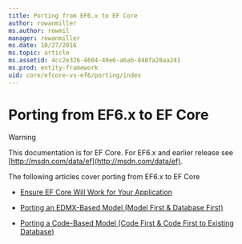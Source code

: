 ```yaml
---
title: Porting from EF6.x to EF Core
author: rowanmiller
ms.author: rowmil
manager: rowanmiller
ms.date: 10/27/2016
ms.topic: article
ms.assetid: 4cc2e326-4604-49e6-a6ab-848fa28aa241
ms.prod: entity-framework
uid: core/efcore-vs-ef6/porting/index
---
```

# Porting from EF6.x to EF Core

> [!WARNING]
> This documentation is for EF Core. For EF6.x and earlier release see [http://msdn.com/data/ef](http://msdn.com/data/ef).

The following articles cover porting from EF6.x to EF Core

* [Ensure EF Core Will Work for Your Application](ensure-requirements.md)

* [Porting an EDMX-Based Model (Model First & Database First)](port-edmx.md)

* [Porting a Code-Based Model (Code First & Code First to Existing Database)](port-code.md)
